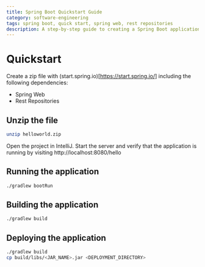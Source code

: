 ```yaml
---
title: Spring Boot Quickstart Guide
category: software-engineering
tags: spring boot, quick start, spring web, rest repositories
description: A step-by-step guide to creating a Spring Boot application with Rest Repositories
---
```


# Quickstart

Create a zip file with (start.spring.io)[https://start.spring.io/] including the following dependencies:

- Spring Web
- Rest Repositories

## Unzip the file

```bash
unzip helloworld.zip
```

Open the project in IntelliJ. Start the server and verify that the application is running by visiting http://localhost:8080/hello

## Running the application

```bash
./gradlew bootRun
```

## Building the application

```bash
./gradlew build
```

## Deploying the application

```bash
./gradlew build
cp build/libs/<JAR_NAME>.jar <DEPLOYMENT_DIRECTORY>
```

